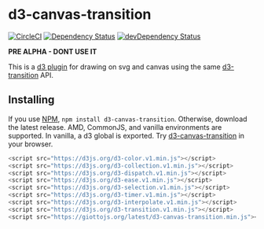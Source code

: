 # d3-canvas-transition

[![CircleCI](https://circleci.com/gh/quantmind/d3-canvas-transition.svg?style=svg)](https://circleci.com/gh/quantmind/d3-canvas-transition)
[![Dependency Status](https://david-dm.org/quantmind/d3-canvas-transition.svg)](https://david-dm.org/quantmind/d3-canvas-transition)
[![devDependency Status](https://david-dm.org/quantmind/d3-canvas-transition/dev-status.svg)](https://david-dm.org/quantmind/d3-canvas-transition#info=devDependencies)

**PRE ALPHA - DONT USE IT**

This is a [d3 plugin](https://bost.ocks.org/mike/d3-plugin/) for drawing on
svg and canvas using the same [d3-transition](https://github.com/d3/d3-transition) API.

## Installing

If you use [NPM](https://www.npmjs.com/package/d3-canvas-transition), ``npm install d3-canvas-transition``.
Otherwise, download the latest release.
AMD, CommonJS, and vanilla environments are supported. In vanilla, a d3 global is exported.
Try [d3-canvas-transition](https://runkit.com/npm/d3-canvas-transition) in your browser.
```javascript
<script src="https://d3js.org/d3-color.v1.min.js"></script>
<script src="https://d3js.org/d3-collection.v1.min.js"></script>
<script src="https://d3js.org/d3-dispatch.v1.min.js"></script>
<script src="https://d3js.org/d3-ease.v1.min.js"></script>
<script src="https://d3js.org/d3-selection.v1.min.js"></script>
<script src="https://d3js.org/d3-timer.v1.min.js"></script>
<script src="https://d3js.org/d3-interpolate.v1.min.js"></script>
<script src="https://d3js.org/d3-transition.v1.min.js"></script>
<script src="https://giottojs.org/latest/d3-canvas-transition.min.js"></script>
```
